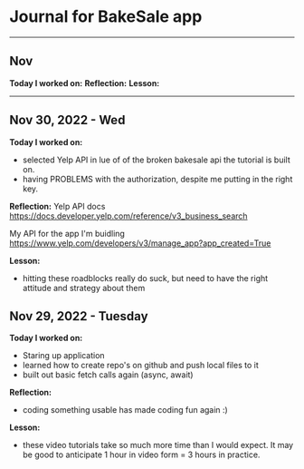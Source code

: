 # Journal for BakeSale app

---

## Nov

**Today I worked on:**
**Reflection:**
**Lesson:**

---

## Nov 30, 2022 - Wed

**Today I worked on:**

- selected Yelp API in lue of of the broken bakesale api the tutorial is built on.
- having PROBLEMS with the authorization, despite me putting in the right key.

**Reflection:**
Yelp API docs
https://docs.developer.yelp.com/reference/v3_business_search

My API for the app I'm buidling
https://www.yelp.com/developers/v3/manage_app?app_created=True

**Lesson:**

- hitting these roadblocks really do suck, but need to have the right attitude and strategy about them

## Nov 29, 2022 - Tuesday

**Today I worked on:**

- Staring up application
- learned how to create repo's on github and push local files to it
- built out basic fetch calls again (async, await)

**Reflection:**

- coding something usable has made coding fun again :)

**Lesson:**

- these video tutorials take so much more time than I would expect. It may be good to anticipate 1 hour in video form = 3 hours in practice.
